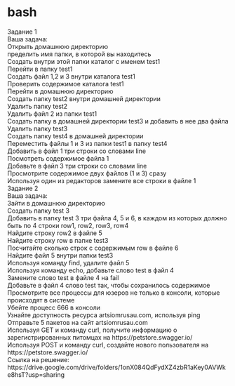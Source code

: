 # bash
<div>Задание 1<div>
<div>Ваша задача:<div>
<div>Открыть домашнюю директорию<div>
<div>пределить имя папки, в которой вы находитесь<div>
<div>Создать внутри этой папки каталог  с именем test1<div>
<div>Перейти в папку test1<div>
<div>Создать файл 1,2 и 3 внутри каталога test1<div>
<div>Проверить содержимое каталога test1<div>
<div>Перейти в домашнюю директорию<div>
<div>Создать папку test2 внутри домашней директории<div>
<div>Удалить папку test2<div>
<div>Удалить файл 2 из папки test1<div>
<div>Создать папку в домашней директории test3 и добавить в нее два файла<div>
<div>Удалить папку test3<div>
<div>Создать папку test4 в домашней директории<div>
<div>Переместить файлы 1 и 3 из папки test1 в папку test4<div>
<div>Добавить в файл 1 три строки со словами line<div>
<div>Посмотреть содержимое файла 1<div>
<div>Добавьте в файл 3 три строки со словами line<div>
<div>Просмотрите содержимое двух файлов (1 и 3) сразу<div>
<div>Используя один из редакторов замените все строки в файле 1<div>
  
<div>Задание 2<div>
<div>Ваша задача:<div>
<div>Зайти в домашнюю директорию<div>
<div>Создать папку test 3<div>
<div>Добавить в папку test 3 три файла 4, 5 и 6, в каждом из которых должно быть по 4 строки row1, row2, row3, row4<div>
<div>Найдите строку row2 в файле 5<div>
<div>Найдите строку row в папке test3<div>
<div>Посчитайте сколько строк с содержимым row в файле 6<div>
<div>Найдите файл 5 внутри папки test3<div>
<div>Используя команду find, удалите файл 5<div>
<div>Используя команду echo, добавьте слово test в файл 4<div>
<div>Замените слово test в файле 4 на fail<div>
<div>Добавьте в файл 4 слово test так, чтобы сохранилось содержимое<div>
<div>Просмотрите все процессы для юзеров не только в консоли, которые происходят в системе<div>
<div>Убейте процесс 666 в консоли<div>
<div>Узнайте доступность ресурса artsiomrusau.com, используя ping<div>
<div>Отправьте 5 пакетов на сайт artsiomrusau.com<div>
<div>Используя GET и команду curl, получите информацию о зарегистрированных питомцах на https://petstore.swagger.io/<div>
<div>Используя POST и команду curl, создайте нового пользователя на https://petstore.swagger.io/<div>
<div>Ссылка на решение:<div>
<div>https://drive.google.com/drive/folders/1onX084QdFydXZ4zbR1aKey0AVWke8hsT?usp=sharing<div>
